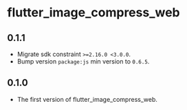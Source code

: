 # flutter_image_compress_web

## 0.1.1

- Migrate sdk constraint `>=2.16.0 <3.0.0`.
- Bump version `package:js` min version to `0.6.5`.

## 0.1.0

- The first version of flutter_image_compress_web.
